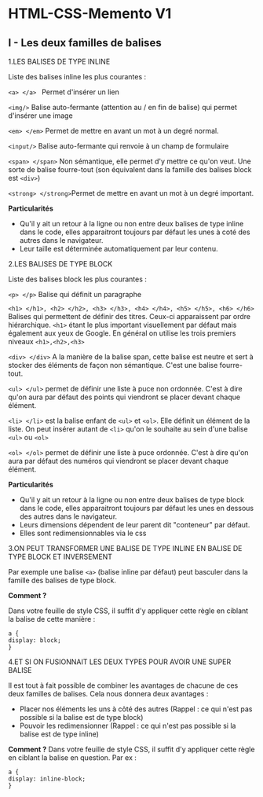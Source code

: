 # HTML-CSS-Memento V1

## I - Les deux familles de balises

1.LES BALISES DE TYPE INLINE

Liste des balises inline les plus courantes :

```<a> </a> ``` Permet d'insérer un lien

```<img/>``` Balise auto-fermante (attention au / en fin de balise) qui permet d'insérer une image

```<em> </em>``` Permet de mettre en avant un mot à un degré normal.

```<input/>``` Balise auto-fermante qui renvoie à un champ de formulaire

```<span> </span>``` Non sémantique, elle permet d'y mettre ce qu'on veut. Une sorte de balise fourre-tout (son équivalent dans la famille des balises block est ```<div>```)

```<strong> </strong>```Permet de mettre en avant un mot à un degré important.

**Particularités**
- Qu'il y ait un retour à la ligne ou non entre deux balises de type inline dans le code, elles apparaitront toujours par défaut les unes à coté des autres dans le navigateur.
- Leur taille est déterminée automatiquement par leur contenu.


2.LES BALISES DE TYPE BLOCK

Liste des balises block les plus courantes :

```<p> </p>``` Balise qui définit un paragraphe

```<h1> </h1>, <h2> </h2>, <h3> </h3>, <h4> </h4>, <h5> </h5>, <h6> </h6>``` Balises qui permettent de définir des titres. Ceux-ci apparaissent par ordre hiérarchique. ```<h1>``` étant le plus important visuellement par défaut mais également aux yeux de Google. En général on utilise les trois premiers niveaux ```<h1>,<h2>,<h3>```

```<div> </div>``` A la manière de la balise span, cette balise est neutre et sert à stocker des éléments de façon non sémantique. C'est une balise fourre-tout.

```<ul> </ul>``` permet de définir une liste à puce non ordonnée. C'est à dire qu'on aura par défaut des points qui viendront se placer devant chaque élément.

 ```<li> </li>``` est la balise enfant de ```<ul>``` et ```<ol>```. Elle définit un élément de la liste. On peut insérer autant de ```<li>``` qu'on le souhaite au sein d'une balise ```<ul>``` ou ```<ol>```
 
```<ol> </ol>``` permet de définir une liste à puce ordonnée. C'est à dire qu'on aura par défaut des numéros qui viendront se placer devant chaque élément.

**Particularités**
- Qu'il y ait un retour à la ligne ou non entre deux balises de type block dans le code, elles apparaitront toujours par défaut les unes en dessous des autres dans le navigateur.
- Leurs dimensions dépendent de leur parent dit "conteneur" par défaut.
- Elles sont redimensionnables via le css
 

3.ON PEUT TRANSFORMER UNE BALISE DE TYPE INLINE EN BALISE DE TYPE BLOCK ET INVERSEMENT

Par exemple une balise ```<a>``` (balise inline par défaut) peut basculer dans la famille des balises de type block.

**Comment ?**
 
Dans votre feuille de style CSS, il suffit d'y appliquer cette règle en ciblant la balise de cette manière : 
```
a {
display: block;
}
```


4.ET SI ON FUSIONNAIT LES DEUX TYPES POUR AVOIR UNE SUPER BALISE

Il est tout à fait possible de combiner les avantages de chacune de ces deux familles de balises. Cela nous donnera deux avantages :
- Placer nos éléments les uns à côté des autres (Rappel : ce qui n'est pas possible si la balise est de type block)
- Pouvoir les redimensionner (Rappel : ce qui n'est pas possible si la balise est de type inline)

**Comment ?**
Dans votre feuille de style CSS, il suffit d'y appliquer cette règle en ciblant la balise en question. Par ex : 
```
a {
display: inline-block;
}
```
